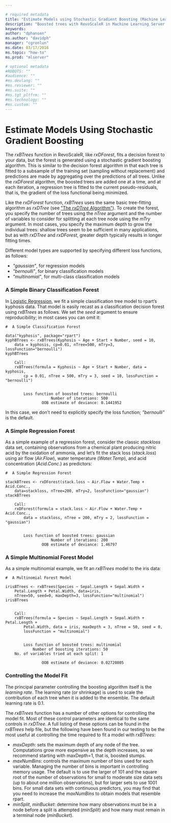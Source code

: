 ```yaml
---

# required metadata
title: "Estimate Models using Stochastic Gradient Boosting (Machine Learning Server) "
description: "Boosted trees with RevoScaleR in Machine Learning Server."
keywords: 
author: "dphansen"
ms.author: "davidph"
manager: "cgronlun"
ms.date: 03/17/2016
ms.topic: "how-to"
ms.prod: "mlserver"

# optional metadata
#ROBOTS: ""
#audience: ""
#ms.devlang: ""
#ms.reviewer: ""
#ms.suite: ""
#ms.tgt_pltfrm: ""
#ms.technology: ""
#ms.custom: ""
---
```


# Estimate Models Using Stochastic Gradient Boosting 

The *rxBTrees* function in RevoScaleR, like *rxDForest*, fits a decision forest to your data, but the forest is generated using a stochastic gradient boosting algorithm. This is similar to the decision forest algorithm in that each tree is fitted to a subsample of the training set (sampling without replacement) and predictions are made by aggregating over the predictions of all trees. Unlike the *rxDForest* algorithm, the boosted trees are added one at a time, and at each iteration, a regression tree is fitted to the current pseudo-residuals, that is, the gradient of the loss functional being minimized.

Like the *rxDForest* function, *rxBTrees* uses the same basic tree-fitting algorithm as *rxDTree* (see ["The *rxDTree* Algorithm"](how-to-revoscaler-decision-tree.md#the-rxdtree-algorithm)). To create the forest, you specify the number of trees using the *nTree* argument and the number of variables to consider for splitting at each tree node using the *mTry* argument. In most cases, you specify the maximum depth to grow the individual trees: shallow trees seem to be sufficient in many applications, but as with *rxDTree* and *rxDForest*, greater depth typically results in longer fitting times.

Different model types are supported by specifying different loss functions, as follows:

-   *"gaussian"*, for regression models
-   *"bernoulli"*, for binary classification models
-   *"multinomial"*, for multi-class classification models

### A Simple Binary Classification Forest

In [Logistic Regression](how-to-revoscaler-logistic-regression.md), we fit a simple classification tree model to rpart’s kyphosis data. That model is easily recast as a classification decision forest using *rxBTrees* as follows. We set the *seed* argument to ensure reproducibility; in most cases you can omit it:

```
#  A Simple Classification Forest
	
data("kyphosis", package="rpart")
kyphBTrees <- rxBTrees(Kyphosis ~ Age + Start + Number, seed = 10,
	data = kyphosis, cp=0.01, nTree=500, mTry=3, lossFunction="bernoulli")
kyphBTrees

	Call:
	rxBTrees(formula = Kyphosis ~ Age + Start + Number, data = kyphosis, 
		cp = 0.01, nTree = 500, mTry = 3, seed = 10, lossFunction = "bernoulli")
	
	
		Loss function of boosted trees: bernoulli 
					Number of iterations: 500 
				OOB estimate of deviance: 0.1441952 
```

In this case, we don’t need to explicitly specify the loss function; *"bernoulli"* is the default.

### A Simple Regression Forest

As a simple example of a regression forest, consider the classic *stackloss* data set, containing observations from a chemical plant producing nitric acid by the oxidation of ammonia, and let’s fit the stack loss (*stack.loss*) using air flow (*Air.Flow*), water temperature (*Water.Temp*), and acid concentration (*Acid.Conc.*) as predictors:

```
#  A Simple Regression Forest
	
stackBTrees <- rxDForest(stack.loss ~ Air.Flow + Water.Temp + Acid.Conc.,
	data=stackloss, nTree=200, mTry=2, lossFunction="gaussian")
stackBTrees

	Call:
	rxDForest(formula = stack.loss ~ Air.Flow + Water.Temp + Acid.Conc., 
		data = stackloss, nTree = 200, mTry = 2, lossFunction = "gaussian")
	
	
		Loss function of boosted trees: gaussian 
					Number of iterations: 200 
				OOB estimate of deviance: 1.46797
```
	  
### A Simple Multinomial Forest Model

As a simple multinomial example, we fit an *rxBTrees* model to the iris data:

```
#  A Multinomial Forest Model
	
irisBTrees <- rxBTrees(Species ~ Sepal.Length + Sepal.Width + 
	Petal.Length + Petal.Width, data=iris,
	nTree=50, seed=0, maxDepth=3, lossFunction="multinomial")
irisBTrees


	Call:
	rxBTrees(formula = Species ~ Sepal.Length + Sepal.Width + Petal.Length + 
		Petal.Width, data = iris, maxDepth = 3, nTree = 50, seed = 0, 
		lossFunction = "multinomial")
	
	
		Loss function of boosted trees: multinomial 
			Number of boosting iterations: 50 
	No. of variables tried at each split: 1 
	
				OOB estimate of deviance: 0.02720805  
```

### Controlling the Model Fit

The principal parameter controlling the boosting algorithm itself is the *learning rate*. The learning rate (or shrinkage) is used to scale the contribution of each tree when it is added to the ensemble. The default learning rate is 0.1.

The *rxBTrees* function has a number of other options for controlling the model fit. Most of these control parameters are identical to the same controls in *rxDTree*. A full listing of these options can be found in the *rxBTrees* help file, but the following have been found in our testing to be the most useful at controlling the time required to fit a model with *rxBTrees*:

-   *maxDepth*: sets the maximum depth of any node of the tree. Computations grow more expensive as the depth increases, so we recommend starting with maxDepth=1, that is, boosted stumps.
-   *maxNumBins*: controls the maximum number of bins used for each variable. Managing the number of bins is important in controlling memory usage. The default is to use the larger of 101 and the square root of the number of observations for small to moderate size data sets (up to about one million observations), but for larger sets to use 1001 bins. For small data sets with continuous predictors, you may find that you need to increase the *maxNumBins* to obtain models that resemble rpart.
-   *minSplit*, *minBucket*: determine how many observations must be in a node before a split is attempted (*minSplit*) and how many must remain in a terminal node (*minBucket*).
